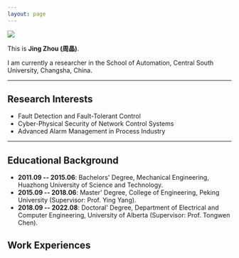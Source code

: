 ```yaml
---
layout: page
---
```


<img src="https://caihanlin.com/caihanlin.jpg" class="floatpic">

This is **Jing Zhou (周晶)**.<br>

I am currently a researcher in the School of Automation, Central South University, Changsha, China. 


---

## Research Interests

- Fault Detection and Fault-Tolerant Control 
- Cyber-Physical Security of Network Control Systems
- Advanced Alarm Management in Process Industry

---

## Educational Background

- **2011.09 -- 2015.06**: Bachelors' Degree, Mechanical Engineering, Huazhong University of Science and Technology.
- **2015.09 -- 2018.06**: Master' Degree, College of Engineering, Peking University (Supervisor: Prof. Ying Yang).
- **2018.09 -- 2022.08**: Doctoral' Degree, Department of Electrical and Computer Engineering, University of Alberta (Supervisor: Prof. Tongwen Chen).

## Work Experiences





